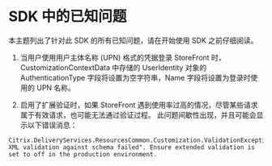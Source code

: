# SDK 中的已知问题

本主题列出了针对此 SDK 的所有已知问题，请在开始使用 SDK 之前仔细阅读。

  1. 当用户使用用户主体名称 (UPN) 格式的凭据登录 StoreFront 时，CustomizationContextData 中存储的 UserIdentity 对象的 AuthenticationType 字段将设置为空字符串，Name 字段将设置为登录时使用的 UPN 名称。

  2. 启用了扩展验证时，如果 StoreFront 遇到使用率过高的情况，尽管某些请求属于有效请求，也可能无法通过验证过程。 此问题间歇性出现，并且可能会显示以下错误消息：

    Citrix.DeliveryServices.ResourcesCommon.Customization.ValidationException: XML validation against schema failed". Ensure extended validation is set to off in the production environment.